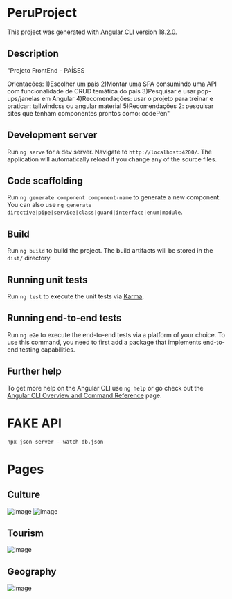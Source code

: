 # PeruProject

This project was generated with [Angular CLI](https://github.com/angular/angular-cli) version 18.2.0.

## Description

"Projeto FrontEnd - PAÍSES

Orientações:
1)Escolher um país
2)Montar uma SPA consumindo uma API com funcionalidade de CRUD temática do país
3)Pesquisar e usar pop-ups/janelas em Angular
4)Recomendações: usar o projeto para treinar e praticar: tailwindcss ou angular material
5)Recomendações 2: pesquisar sites que tenham componentes prontos como: codePen"

## Development server

Run `ng serve` for a dev server. Navigate to `http://localhost:4200/`. The application will automatically reload if you change any of the source files.

## Code scaffolding

Run `ng generate component component-name` to generate a new component. You can also use `ng generate directive|pipe|service|class|guard|interface|enum|module`.

## Build

Run `ng build` to build the project. The build artifacts will be stored in the `dist/` directory.

## Running unit tests

Run `ng test` to execute the unit tests via [Karma](https://karma-runner.github.io).

## Running end-to-end tests

Run `ng e2e` to execute the end-to-end tests via a platform of your choice. To use this command, you need to first add a package that implements end-to-end testing capabilities.

## Further help

To get more help on the Angular CLI use `ng help` or go check out the [Angular CLI Overview and Command Reference](https://angular.dev/tools/cli) page.

# FAKE API

`npx json-server --watch db.json`

# Pages

## Culture
![image](https://github.com/user-attachments/assets/08df084c-6130-498f-bc72-242d469210c7)
![image](https://github.com/user-attachments/assets/a489e855-366a-497f-ac71-578eb05a772b)


## Tourism
![image](https://github.com/user-attachments/assets/3c3981a7-f9b3-409c-b796-a401cf27b7ef)


## Geography
![image](https://github.com/user-attachments/assets/d7fcb2de-eaae-44a4-9c36-5fbb172ac4a6)




